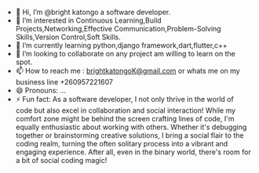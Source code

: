 - 👋 Hi, I’m @bright katongo a software developer.
- 👀 I’m interested in Continuous Learning,Build Projects,Networking,Effective Communication,Problem-Solving Skills,Version Control,Soft Skills.
- 🌱 I’m currently learning  python,django framework,dart,flutter,c++
- 💞️ I’m looking to collaborate on any project am willing to learn on the spot.
- 📫 How to reach me : brightkatongoK@gmail.com or whats me on my business line +260957221607
- 😄 Pronouns: ...
- ⚡ Fun fact: As a software developer, I not only thrive in the world of code but also excel in collaboration and social interaction!
  While my comfort zone might be behind the screen crafting lines of code, I'm equally enthusiastic about working with others. Whether
  it's debugging together or brainstorming creative solutions, I bring a social flair to the coding realm, turning the often solitary
  process into a vibrant and engaging experience. After all, even in the binary world, there's room for a bit of social coding magic!

<!---
brightkatongo/brightkatongo is a ✨ special ✨ repository because its `README.md` (this file) appears on your GitHub profile.
You can click the Preview link to take a look at your changes.
--->
